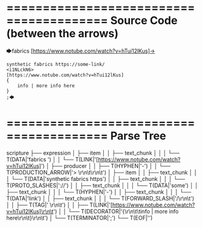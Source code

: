 ========================================
Source Code (between the arrows)
========================================

🡆fabrics [https://www.notube.com/watch?v=hTui12lKus]-> 
	
	synthetic fabrics https://some-link/
	<i1NLckN6> 
	[https://www.notube.com/watch?v=hTui12lKus]
	{
		info | more info here
	}
	;🡄

========================================
Parse Tree
========================================

scripture
├── expression
│   ├── item
│   │   ├── text_chunk
│   │   │   └── T(DATA|'fabrics ')
│   │   └── T(LINK|'[https://www.notube.com/watch?v=hTui12lKus]')
│   ├── producer
│   │   ├── T(HYPHEN|'-')
│   │   └── T(PRODUCTION_ARROW|'> \r\n\t\r\n\t')
│   ├── item
│   │   ├── text_chunk
│   │   │   └── T(DATA|'synthetic fabrics https')
│   │   ├── text_chunk
│   │   │   └── T(PROTO_SLASHES|'://')
│   │   ├── text_chunk
│   │   │   └── T(DATA|'some')
│   │   ├── text_chunk
│   │   │   └── T(HYPHEN|'-')
│   │   ├── text_chunk
│   │   │   └── T(DATA|'link')
│   │   ├── text_chunk
│   │   │   └── T(FORWARD_SLASH|'/\r\n\t')
│   │   ├── T(TAG|'<i1NLckN6> \r\n\t')
│   │   ├── T(LINK|'[https://www.notube.com/watch?v=hTui12lKus]\r\n\t')
│   │   └── T(DECORATOR|'{\r\n\t\tinfo | more info here\r\n\t}\r\n\t')
│   └── T(TERMINATOR|';')
└── T(EOF|'<EOF>')